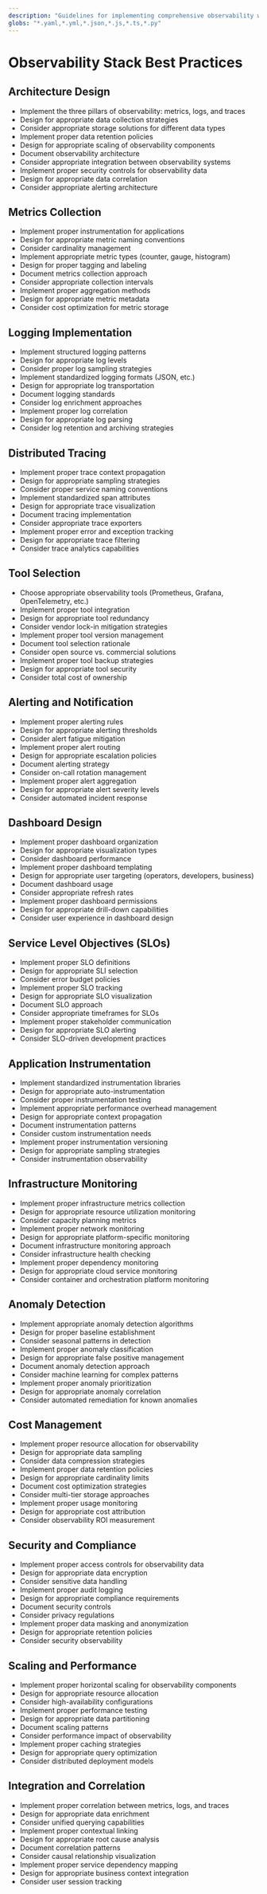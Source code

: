 ```yaml
---
description: "Guidelines for implementing comprehensive observability with metrics, logging, and tracing for modern applications and infrastructure"
globs: "*.yaml,*.yml,*.json,*.js,*.ts,*.py"
---
```


# Observability Stack Best Practices

## Architecture Design

- Implement the three pillars of observability: metrics, logs, and traces
- Design for appropriate data collection strategies
- Consider appropriate storage solutions for different data types
- Implement proper data retention policies
- Design for appropriate scaling of observability components
- Document observability architecture
- Consider appropriate integration between observability systems
- Implement proper security controls for observability data
- Design for appropriate data correlation
- Consider appropriate alerting architecture

## Metrics Collection

- Implement proper instrumentation for applications
- Design for appropriate metric naming conventions
- Consider cardinality management
- Implement appropriate metric types (counter, gauge, histogram)
- Design for proper tagging and labeling
- Document metrics collection approach
- Consider appropriate collection intervals
- Implement proper aggregation methods
- Design for appropriate metric metadata
- Consider cost optimization for metric storage

## Logging Implementation

- Implement structured logging patterns
- Design for appropriate log levels
- Consider proper log sampling strategies
- Implement standardized logging formats (JSON, etc.)
- Design for appropriate log transportation
- Document logging standards
- Consider log enrichment approaches
- Implement proper log correlation
- Design for appropriate log parsing
- Consider log retention and archiving strategies

## Distributed Tracing

- Implement proper trace context propagation
- Design for appropriate sampling strategies
- Consider proper service naming conventions
- Implement standardized span attributes
- Design for appropriate trace visualization
- Document tracing implementation
- Consider appropriate trace exporters
- Implement proper error and exception tracking
- Design for appropriate trace filtering
- Consider trace analytics capabilities

## Tool Selection

- Choose appropriate observability tools (Prometheus, Grafana, OpenTelemetry, etc.)
- Implement proper tool integration
- Design for appropriate tool redundancy
- Consider vendor lock-in mitigation strategies
- Implement proper tool version management
- Document tool selection rationale
- Consider open source vs. commercial solutions
- Implement proper tool backup strategies
- Design for appropriate tool security
- Consider total cost of ownership

## Alerting and Notification

- Implement proper alerting rules
- Design for appropriate alerting thresholds
- Consider alert fatigue mitigation
- Implement proper alert routing
- Design for appropriate escalation policies
- Document alerting strategy
- Consider on-call rotation management
- Implement proper alert aggregation
- Design for appropriate alert severity levels
- Consider automated incident response

## Dashboard Design

- Implement proper dashboard organization
- Design for appropriate visualization types
- Consider dashboard performance
- Implement proper dashboard templating
- Design for appropriate user targeting (operators, developers, business)
- Document dashboard usage
- Consider appropriate refresh rates
- Implement proper dashboard permissions
- Design for appropriate drill-down capabilities
- Consider user experience in dashboard design

## Service Level Objectives (SLOs)

- Implement proper SLO definitions
- Design for appropriate SLI selection
- Consider error budget policies
- Implement proper SLO tracking
- Design for appropriate SLO visualization
- Document SLO approach
- Consider appropriate timeframes for SLOs
- Implement proper stakeholder communication
- Design for appropriate SLO alerting
- Consider SLO-driven development practices

## Application Instrumentation

- Implement standardized instrumentation libraries
- Design for appropriate auto-instrumentation
- Consider proper instrumentation testing
- Implement appropriate performance overhead management
- Design for appropriate context propagation
- Document instrumentation patterns
- Consider custom instrumentation needs
- Implement proper instrumentation versioning
- Design for appropriate sampling strategies
- Consider instrumentation observability

## Infrastructure Monitoring

- Implement proper infrastructure metrics collection
- Design for appropriate resource utilization monitoring
- Consider capacity planning metrics
- Implement proper network monitoring
- Design for appropriate platform-specific monitoring
- Document infrastructure monitoring approach
- Consider infrastructure health checking
- Implement proper dependency monitoring
- Design for appropriate cloud service monitoring
- Consider container and orchestration platform monitoring

## Anomaly Detection

- Implement appropriate anomaly detection algorithms
- Design for proper baseline establishment
- Consider seasonal patterns in detection
- Implement proper anomaly classification
- Design for appropriate false positive management
- Document anomaly detection approach
- Consider machine learning for complex patterns
- Implement proper anomaly prioritization
- Design for appropriate anomaly correlation
- Consider automated remediation for known anomalies

## Cost Management

- Implement proper resource allocation for observability
- Design for appropriate data sampling
- Consider data compression strategies
- Implement proper data retention policies
- Design for appropriate cardinality limits
- Document cost optimization strategies
- Consider multi-tier storage approaches
- Implement proper usage monitoring
- Design for appropriate cost attribution
- Consider observability ROI measurement

## Security and Compliance

- Implement proper access controls for observability data
- Design for appropriate data encryption
- Consider sensitive data handling
- Implement proper audit logging
- Design for appropriate compliance requirements
- Document security controls
- Consider privacy regulations
- Implement proper data masking and anonymization
- Design for appropriate retention policies
- Consider security observability

## Scaling and Performance

- Implement proper horizontal scaling for observability components
- Design for appropriate resource allocation
- Consider high-availability configurations
- Implement proper performance testing
- Design for appropriate data partitioning
- Document scaling patterns
- Consider performance impact of observability
- Implement proper caching strategies
- Design for appropriate query optimization
- Consider distributed deployment models

## Integration and Correlation

- Implement proper correlation between metrics, logs, and traces
- Design for appropriate data enrichment
- Consider unified querying capabilities
- Implement proper contextual linking
- Design for appropriate root cause analysis
- Document correlation patterns
- Consider causal relationship visualization
- Implement proper service dependency mapping
- Design for appropriate business context integration
- Consider user session tracking